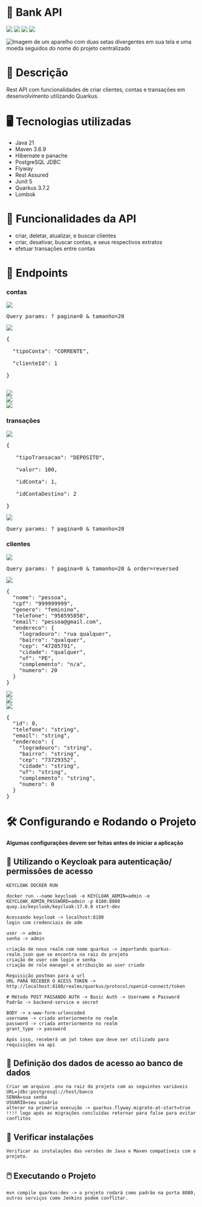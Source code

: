 # 💸 Bank API

<img loading="lazy" src="http://img.shields.io/static/v1?label=JAVA&message=V11&color=GREEN&style=for-the-badge"/> <img loading="lazy" src="http://img.shields.io/static/v1?label=MAVEN&message=3.9.6&color=orange&style=for-the-badge"/> <img loading="lazy" src="http://img.shields.io/static/v1?label=QUARKUS&message=3.7.2&color=red&style=for-the-badge"/> <img loading="lazy" src="http://img.shields.io/static/v1?label=JUNIT&message=V5&color=blue&style=for-the-badge"/>

![Imagem de um aparelho com duas setas divergentes em sua tela e uma moeda seguidos do nome do projeto centralizado](https://drive.usercontent.google.com/download?id=118W_dQP7qWIbqTBoauQHF-a38mvsw2v-&export=view&authuser=0)

# 📖 Descrição
Rest API com funcionalidades de criar clientes, contas e transações em desenvolvimento
utilizando Quarkus.

# 🖥️ Tecnologias utilizadas
* Java 21
* Maven 3.6.9
* Hibernate e panache
* PostgreSQL JDBC
* Flyway
* Rest Assured
* Junit 5
* Quarkus 3.7.2
* Lombok

# 🤖 Funcionalidades da API
* criar, deletar, atualizar, e buscar clientes
* criar, desativar, buscar contas, e seus respectivos extratos
* efetuar transações entre contas

# 🚏 Endpoints
### contas
<img loading="lazy" src="http://img.shields.io/static/v1?label=GET&message=/contas&color=GREEN&style=for-the-badge"/> <br>

<pre>Query params: ? pagina=0 & tamanho=20 <br></pre>
<img loading="lazy" src="http://img.shields.io/static/v1?label=POST&message=/contas&color=blue&style=for-the-badge"/> <br>
<pre>
{ <br>
  "tipoConta": "CORRENTE", <br>
  "clienteId": 1 <br>
} <br>
</pre>
<img loading="lazy" src="http://img.shields.io/static/v1?label=GET&message=/contas/extrato/{id}&color=red&style=for-the-badge"/> <br>
<img loading="lazy" src="http://img.shields.io/static/v1?label=GET&message=/contas/{id}&color=orange&style=for-the-badge"/> <br>
<img loading="lazy" src="http://img.shields.io/static/v1?label=DELETE&message=/contas/{id}&color=orange&style=for-the-badge"/> <br>

### transações
<img loading="lazy" src="http://img.shields.io/static/v1?label=POST&message=/transacoes&color=blue&style=for-the-badge"/> <br>
<pre>{<br>
   "tipoTransacao": "DEPOSITO", <br>
   "valor": 100, <br>
   "idConta": 1, <br>
   "idContaDestino": 2 <br>
}</pre>

<img loading="lazy" src="http://img.shields.io/static/v1?label=GET&message=/transacoes&color=GREEN&style=for-the-badge"/> <br>

<pre>Query params: ? pagina=0 & tamanho=20 <br></pre>

### clientes
<img loading="lazy" src="http://img.shields.io/static/v1?label=GET&message=/clientes&color=GREEN&style=for-the-badge"/> <br>

<pre>Query params: ? pagina=0 & tamanho=20 & order=reversed<br></pre>

<img loading="lazy" src="http://img.shields.io/static/v1?label=POST&message=/clientes&color=blue&style=for-the-badge"/> <br>
<pre>{
  "nome": "pessoa",
  "cpf": "999999999",
  "genero": "feminino",
  "telefone": "958595858",
  "email": "pessoa@gmail.com",
  "endereco": {
    "logradouro": "rua qualquer",
    "bairro": "qualquer",
    "cep": "47205791",
    "cidade": "qualquer",
    "uf": "PE",
    "complemento": "n/a",
    "numero": 20
  }
}</pre>
<img loading="lazy" src="http://img.shields.io/static/v1?label=GET&message=/clientes/{id}&color=orange&style=for-the-badge"/> <br>
<img loading="lazy" src="http://img.shields.io/static/v1?label=DELETE&message=/clientes/{id}&color=orange&style=for-the-badge"/> <br>
<img loading="lazy" src="http://img.shields.io/static/v1?label=PUT&message=/clientes&color=blue&style=for-the-badge"/> <br>
<pre>{
  "id": 0,
  "telefone": "string",
  "email": "string",
  "endereco": {
    "logradouro": "string",
    "bairro": "string",
    "cep": "73729352",
    "cidade": "string",
    "uf": "string",
    "complemento": "string",
    "numero": 0
  }
}</pre>

# 🛠 Configurando e Rodando o Projeto

**Algumas configurações devem ser feitas antes de iniciar a aplicação** <br>

## 🔐 Utilizando o Keycloak para autenticação/ permissões de acesso

    KEYCLOAK DOCKER RUN

    docker run --name keycloak -e KEYCLOAK_ADMIN=admin -e KEYCLOAK_ADMIN_PASSWORD=admin -p 8180:8080 quay.io/keycloak/keycloak:17.0.0 start-dev

    Acessando keycloak -> localhost:8180
    login com credenciais de adm 

    user -> admin
    senha -> admin

    criação de novo realm com nome quarkus -> importando quarkus-realm.json que se encontra na raiz do projeto
    criação de user com login e senha
    criação de role manager e atribuição ao user criado
    
    Requisição postman para a url
    URL PARA RECEBER O ACESS TOKEN -> http://localhost:8180/realms/quarkus/protocol/openid-connect/token

    # Método POST PASSANDO AUTH -> Basic Auth -> Username e Password
    Padrão -> backend-service e secret
    
    BODY -> x-www-form-urlencoded
    username -> criado anteriormente no realm
    password -> criada anteriormente no realm
    grant_type -> password

    Após isso, receberá um jwt token que deve ser utilizado para requisições na api

## 🎲 Definição dos dados de acesso ao banco de dados
    Criar um arquivo .env na raiz do projeto com as seguintes variáveis
    URL=jdbc:postgresql://host/banco
    SENHA=sua senha
    USUARIO=seu usuário
    alterar na primeria execução -> quarkus.flyway.migrate-at-start=true  
    !!!! logo após as migrações concluídas retornar para false para evitar conflitos

## 🔧 Verificar instalações
    Verificar as instalações das versões de Java e Maven compatíveis com o projeto.

## 🖱️ Executando o Projeto
    mvn compile quarkus:dev -> o projeto rodará como padrão na porta 8080, outros serviços como Jenkins podem conflitar.
